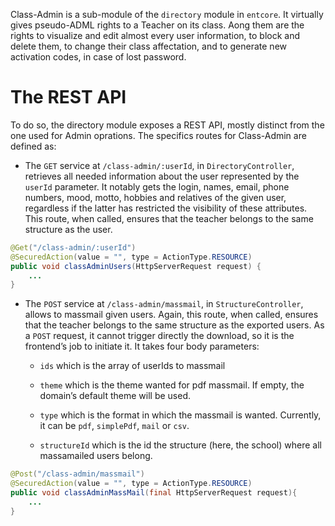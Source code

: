 Class-Admin is a sub-module of the `directory` module in `entcore`. It virtually gives pseudo-ADML rights to a Teacher on its class. Aong them are the rights to visualize and edit almost every user information, to block and delete them, to change their class affectation, and to generate new activation codes, in case of lost password.

# The REST API

To do so, the directory module exposes a REST API, mostly distinct from the one used for Admin oprations. The specifics routes for Class-Admin are defined as:

-   The `GET` service at `/class-admin/:userId`, in `DirectoryController`, retrieves all needed information about the user represented by the `userId` parameter. It notably gets the login, names, email, phone numbers, mood, motto, hobbies and relatives of the given user, regardless if the latter has restricted the visibility of these attributes. This route, when called, ensures that the teacher belongs to the same structure as the user.

``` java
@Get("/class-admin/:userId")
@SecuredAction(value = "", type = ActionType.RESOURCE)
public void classAdminUsers(HttpServerRequest request) {
    ...
}
```

-   The `POST` service at `/class-admin/massmail`, in `StructureController`, allows to massmail given users. Again, this route, when called, ensures that the teacher belongs to the same structure as the exported users. As a `POST` request, it cannot trigger directly the download, so it is the frontend’s job to initiate it. It takes four body parameters:

    -   `ids` which is the array of userIds to massmail

    -   `theme` which is the theme wanted for pdf massmail. If empty, the domain’s default theme will be used.

    -   `type` which is the format in which the massmail is wanted. Currently, it can be `pdf`, `simplePdf`, `mail` or `csv`.

    -   `structureId` which is the id the structure (here, the school) where all massamailed users belong.

``` java
@Post("/class-admin/massmail")
@SecuredAction(value = "", type = ActionType.RESOURCE)
public void classAdminMassMail(final HttpServerRequest request){
    ...
}
```
